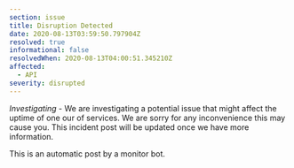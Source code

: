 ```yaml
---
section: issue
title: Disruption Detected
date: 2020-08-13T03:59:50.797904Z
resolved: true
informational: false
resolvedWhen: 2020-08-13T04:00:51.345210Z
affected:
  - API
severity: disrupted
---
```

*Investigating* - We are investigating a potential issue that might affect the uptime of one our of services. We are sorry for any inconvenience this may cause you. This incident post will be updated once we have more information.

This is an automatic post by a monitor bot.
        